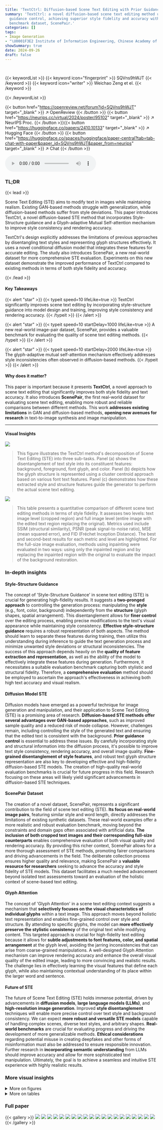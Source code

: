 ```yaml
---
title: 'TextCtrl: Diffusion-based Scene Text Editing with Prior Guidance Control'
summary: 'TextCtrl: a novel diffusion-based scene text editing method using prior
  guidance control, achieving superior style fidelity and accuracy with a new real-world
  benchmark dataset, ScenePair.'
categories: []
tags:
- Image Generation
- "\U0001F3E2 Institute of Information Engineering, Chinese Academy of Sciences"
showSummary: true
date: 2024-09-26
draft: false
---
```


<br>

{{< keywordList >}}
{{< keyword icon="fingerprint" >}} SQVns9hWJT {{< /keyword >}}
{{< keyword icon="writer" >}} Weichao Zeng et el. {{< /keyword >}}
 
{{< /keywordList >}}

{{< button href="https://openreview.net/forum?id=SQVns9hWJT" target="_blank" >}}
↗ OpenReview
{{< /button >}}
{{< button href="https://neurips.cc/virtual/2024/poster/95102" target="_blank" >}}
↗ NeurIPS Proc.
{{< /button >}}{{< button href="https://huggingface.co/papers/2410.10133" target="_blank" >}}
↗ Hugging Face
{{< /button >}}
{{< button href="https://huggingface.co/spaces/huggingface/paper-central?tab=tab-chat-with-paper&paper_id=SQVns9hWJT&paper_from=neurips" target="_blank" >}}
↗ Chat
{{< /button >}}



<audio controls>
    <source src="https://ai-paper-reviewer.com/SQVns9hWJT/podcast.wav" type="audio/wav">
    Your browser does not support the audio element.
</audio>


### TL;DR


{{< lead >}}

Scene Text Editing (STE) aims to modify text in images while maintaining realism. Existing GAN-based methods struggle with generalization, while diffusion-based methods suffer from style deviations. This paper introduces TextCtrl, a novel diffusion-based STE method that incorporates Style-Structure guidance and a Glyph-adaptive Mutual Self-attention mechanism to improve style consistency and rendering accuracy.  

TextCtrl's design explicitly addresses the limitations of previous approaches by disentangling text styles and representing glyph structures effectively. It uses a novel conditional diffusion model that integrates these features for accurate editing.  The study also introduces ScenePair, a new real-world dataset for more comprehensive STE evaluation. Experiments on this new dataset demonstrate the improved performance of TextCtrl compared to existing methods in terms of both style fidelity and accuracy.

{{< /lead >}}


#### Key Takeaways

{{< alert "star" >}}
{{< typeit speed=10 lifeLike=true >}} TextCtrl significantly improves scene text editing by incorporating style-structure guidance into model design and training, improving style consistency and rendering accuracy. {{< /typeit >}}
{{< /alert >}}

{{< alert "star" >}}
{{< typeit speed=10 startDelay=1000 lifeLike=true >}} A new real-world image-pair dataset, ScenePair, provides a valuable benchmark for evaluating the quality of scene text editing methods. {{< /typeit >}}
{{< /alert >}}

{{< alert "star" >}}
{{< typeit speed=10 startDelay=2000 lifeLike=true >}} The glyph-adaptive mutual self-attention mechanism effectively addresses style inconsistencies often observed in diffusion-based methods. {{< /typeit >}}
{{< /alert >}}

#### Why does it matter?
This paper is important because it presents **TextCtrl**, a novel approach to scene text editing that significantly improves both style fidelity and text accuracy.  It also introduces **ScenePair**, the first real-world dataset for evaluating scene text editing, enabling more robust and reliable comparisons between different methods.  This work **addresses existing limitations** in GAN and diffusion-based methods, **opening new avenues for research** in text-to-image synthesis and image manipulation.

------
#### Visual Insights



![](https://ai-paper-reviewer.com/SQVns9hWJT/figures_1_1.jpg)

> This figure illustrates the TextCtrl method's decomposition of Scene Text Editing (STE) into three sub-tasks.  Panel (a) shows the disentanglement of text style into its constituent features: background, foreground, font glyph, and color.  Panel (b) depicts how the glyph structure is represented using a cluster centroid approach based on various font text features. Panel (c) demonstrates how these extracted style and structure features guide the generator to perform the actual scene text editing.





![](https://ai-paper-reviewer.com/SQVns9hWJT/tables_6_1.jpg)

> This table presents a quantitative comparison of different scene text editing methods in terms of style fidelity.  It assesses two levels: text image level (cropped region) and full image level (entire image with the edited text region replacing the original). Metrics used include SSIM (structural similarity), PSNR (peak signal-to-noise ratio), MSE (mean squared error), and FID (Fréchet Inception Distance). The best and second-best results for each metric and level are highlighted. For the full-size image evaluation, methods using inpainting were evaluated in two ways: using only the inpainted region and by replacing the inpainted region with the original to evaluate the impact of the background restoration.





### In-depth insights


#### Style-Structure Guidance
The concept of 'Style-Structure Guidance' in scene text editing (STE) is crucial for generating high-fidelity results.  It suggests a **two-pronged approach** to controlling the generation process: manipulating the **style** (e.g., font, color, background) independently from the **structure** (glyph shapes, spatial arrangement). This disentanglement allows for **finer control** over the editing process, enabling precise modifications to the text's visual appearance while maintaining style consistency.  **Effective style-structure guidance** requires a robust representation of both aspects.  The method should learn to separate these features during training, then utilize this understanding during inference to guide the text generation process and minimize unwanted style deviations or structural inconsistencies.  The success of this approach depends heavily on the **quality of feature extraction and representation**, as well as the ability of the model to effectively integrate these features during generation.  Furthermore, it necessitates a suitable evaluation benchmark capturing both stylistic and structural fidelity.  Therefore, a **comprehensive evaluation** method should be employed to ascertain the approach's effectiveness in achieving both high text accuracy and visual realism.

#### Diffusion Model STE
Diffusion models have emerged as a powerful technique for image generation and manipulation, and their application to Scene Text Editing (STE) is a promising area of research.  **Diffusion-based STE methods offer several advantages over GAN-based approaches**, such as improved sample quality and a reduced risk of mode collapse. However, challenges remain, including controlling the style of the generated text and ensuring that the edited text is consistent with the background.  **Prior guidance control** is essential to address these issues. By carefully incorporating style and structural information into the diffusion process, it's possible to improve text style consistency, rendering accuracy, and overall image quality. **Fine-grained disentanglement of style features**, and robust text glyph structure representation are also key to developing effective and high-fidelity diffusion-based STE models. The creation of high-quality real-world evaluation benchmarks is crucial for future progress in this field.  Research focusing on these areas will likely yield significant advancements in diffusion-based STE techniques.

#### ScenePair Dataset
The creation of a novel dataset, ScenePair, represents a significant contribution to the field of scene text editing (STE).  **Its focus on real-world image pairs**, featuring similar style and word length, directly addresses the limitations of existing synthetic datasets.  These real-world examples offer a more realistic and robust evaluation benchmark, moving beyond the constraints and domain gaps often associated with artificial data.  **The inclusion of both cropped text images and their corresponding full-size counterparts** enables comprehensive evaluation of both visual quality and rendering accuracy.  By providing this richer context, ScenePair allows for a more thorough assessment of STE methods, promoting fairer comparisons and driving advancements in the field.  The deliberate collection process ensures higher quality and relevance, making ScenePair a **valuable resource for researchers** seeking to advance the accuracy and style fidelity of STE models.  This dataset facilitates a much needed advancement beyond isolated text assessments toward an evaluation of the holistic context of scene-based text editing.

#### Glyph Attention
The concept of 'Glyph Attention' in a scene text editing context suggests a mechanism that **selectively focuses on the visual characteristics of individual glyphs** within a text image. This approach moves beyond holistic text representation and enables fine-grained control over style and structure.  By attending to specific glyphs, the model can **more effectively preserve the stylistic consistency** of the original text while modifying content.  This targeted approach is crucial for high-fidelity text editing because it allows for **subtle adjustments to font features, color, and spatial arrangement** at the glyph level, avoiding the jarring inconsistencies that can arise from coarse-grained manipulations.  A well-designed Glyph Attention mechanism can improve rendering accuracy and enhance the overall visual quality of the edited image, leading to more convincing and realistic results.  The challenge lies in effectively learning the visual features that define each glyph, while also maintaining contextual understanding of its place within the larger word and sentence.

#### Future of STE
The future of Scene Text Editing (STE) holds immense potential, driven by advancements in **diffusion models**, **large language models (LLMs)**, and **high-resolution image generation**.  Improved **style disentanglement** techniques will enable more precise control over text style and background consistency.  We can expect **more robust and versatile STE models** capable of handling complex scenes, diverse text styles, and arbitrary shapes.  **Real-world benchmarks** are crucial for evaluating progress and driving the development of more generalizable methods.  **Ethical considerations** regarding potential misuse in creating deepfakes and other forms of misinformation must also be addressed to ensure responsible innovation.  Further research in **incorporating semantic understanding** from LLMs should improve accuracy and allow for more sophisticated text manipulation. Ultimately, the goal is to achieve a seamless and intuitive STE experience with highly realistic results.


### More visual insights

<details>
<summary>More on figures
</summary>


![](https://ai-paper-reviewer.com/SQVns9hWJT/figures_3_1.jpg)

> This figure shows the architecture of the TextCtrl model, which is composed of four main parts: (a) Text Glyph Structure Encoder, (b) Text Style Encoder, (c) Diffusion Generator, and (d) Glyph-adaptive Mutual Self-Attention.  The encoder parts pre-process the input text and image respectively, extracting stylistic and structural information. The generator then uses this information to create a modified image.  Finally, the Glyph-adaptive Mutual Self-Attention mechanism refines the generation by incorporating information from the original image.  The diagram visually outlines the flow of information between each component.


![](https://ai-paper-reviewer.com/SQVns9hWJT/figures_7_1.jpg)

> This figure shows a qualitative comparison of the results of different scene text editing methods, including SRNet, MOSTEL, DiffSTE, TextDiffuser, AnyText, and the proposed TextCtrl method.  Each row demonstrates the results for a different input image and target text change.  It highlights the variations in style preservation, text accuracy, and overall visual quality achieved by each method. The inpainting-based methods edit the full-size images, but only the edited text region is shown here for comparison.


![](https://ai-paper-reviewer.com/SQVns9hWJT/figures_8_1.jpg)

> This figure compares the results of four different methods (DiffSTE, TextDiffuser, AnyText, and TextCtrl) for scene text editing on three full-size images.  Each row represents a different image and each column shows the results from a specific method. It demonstrates the visual differences between these methods, particularly regarding the accuracy of text rendering, style preservation, and overall image quality.


![](https://ai-paper-reviewer.com/SQVns9hWJT/figures_8_2.jpg)

> This figure visualizes the style feature embedding using t-SNE.  It shows that text images with similar color cluster in different regions of feature space, indicating that the style representation captures the image entirety. A closer look reveals that text images sharing the same text style and background are clustered together, regardless of the specific text content, highlighting the effectiveness of the style disentanglement process.


![](https://ai-paper-reviewer.com/SQVns9hWJT/figures_9_1.jpg)

> This figure shows a qualitative comparison of text editing results with and without the Glyph-adaptive Mutual Self-Attention (GaMuSa) mechanism. It demonstrates the effectiveness of GaMuSa in improving background color consistency, text font quality, and glyph texture during the inference stage.  Two rows of examples are given, the top row showing background color regulation, and the bottom row showing glyph texture improvement. In each row, the leftmost image is the source image, the middle image shows the result without GaMuSa, and the rightmost image shows the result with GaMuSa.


![](https://ai-paper-reviewer.com/SQVns9hWJT/figures_15_1.jpg)

> This figure illustrates the process of creating the ScenePair dataset.  Part (a) shows an example of real-world signage where multiple text elements share similar styles, demonstrating the dataset's basis. Part (b) is a flowchart detailing the dataset's construction: starting with several scene text datasets, text regions are automatically identified and paired based on style similarity using an OCR (Optical Character Recognition) and a similarity algorithm. Manual review and filtering are then performed to curate the final ScenePair dataset.


![](https://ai-paper-reviewer.com/SQVns9hWJT/figures_15_2.jpg)

> This figure shows the architecture of the proposed TextCtrl model. It is decomposed into four parts: (a) a text glyph structure encoder that uses pre-trained glyph structure representation; (b) a text style encoder that uses pre-trained text style disentanglement; (c) a prior-guided diffusion generator that incorporates style and structure guidance; and (d) an improved inference control mechanism with glyph-adaptive mutual self-attention. Each component plays a crucial role in the scene text editing process.


![](https://ai-paper-reviewer.com/SQVns9hWJT/figures_16_1.jpg)

> This figure displays pairs of source and edited text images from the TamperScene dataset.  The editing was performed using the TextCtrl model.  Each pair shows the original text and the modified text, illustrating the model's ability to accurately replace the text while maintaining the style and overall quality of the image.


![](https://ai-paper-reviewer.com/SQVns9hWJT/figures_17_1.jpg)

> This figure shows several examples of scene text editing results produced by the proposed TextCtrl model on images from the ICDAR 2013 dataset.  It visually demonstrates the model's ability to modify text within real-world scene images while preserving the overall visual style and context of the scene.


![](https://ai-paper-reviewer.com/SQVns9hWJT/figures_17_2.jpg)

> This figure shows examples where the TextCtrl model fails to accurately edit text, particularly text with complex shapes. The failures are attributed to insufficient geometric prior guidance during the text editing process.  The images illustrate that while the model often successfully changes the text content, it struggles to maintain the original shape and style of the text, especially when it is curved or irregular.


</details>




<details>
<summary>More on tables
</summary>


![](https://ai-paper-reviewer.com/SQVns9hWJT/tables_6_2.jpg)
> This table presents a comparison of different scene text editing (STE) methods on two datasets: ScenePair and TamperScene.  The metrics used are text rendering accuracy (ACC) and normalized edit distance (NED).  ScenePair is a new dataset of real-world image pairs, while TamperScene is an existing dataset.  The 'Random' column in ScenePair shows results when the target text is replaced with random text to test model robustness.  The table highlights the best and second-best performing methods for each metric and dataset.

![](https://ai-paper-reviewer.com/SQVns9hWJT/tables_7_1.jpg)
> This table presents the results of ablation experiments conducted to evaluate the impact of glyph structure representation pre-training on the performance of the TextCtrl model.  Specifically, it compares the text rendering accuracy (ACC) and Normalized Edit Distance (NED) achieved by using different text encoders (CLIP, T without font-variance augmentation, and T with font-variance augmentation) on the ScenePair dataset and a randomized version of the ScenePair dataset.

![](https://ai-paper-reviewer.com/SQVns9hWJT/tables_8_1.jpg)
> This table presents the ablation study on the style disentanglement pre-training. It compares the performance of three different methods on the SSIM, MSE, and FID metrics: using ControlNet [31], using the proposed style encoder (S) without pre-training, and using the style encoder (S) with pre-training. The results demonstrate that using the proposed style encoder (S) with pre-training achieves the best performance across all metrics.

![](https://ai-paper-reviewer.com/SQVns9hWJT/tables_9_1.jpg)
> This table presents the ablation study on the inference enhancement method, Glyph-adaptive Mutual Self-Attention (GaMuSa). It compares the performance of three different inference methods: without any enhancement, with MasaCtrl [36], and with GaMuSa. The evaluation metrics used are SSIM, MSE, and FID. The results show that GaMuSa significantly improves the style fidelity and reduces visual inconsistencies during inference.

![](https://ai-paper-reviewer.com/SQVns9hWJT/tables_14_1.jpg)
> This table shows the number of parameters for each module in the TEXTCTRL model. The modules are the diffusion generator (G), the encoder-decoder VAE (ε), the text glyph structure encoder (T), the text style encoder (S), and the vision encoder (R).  The total number of parameters in the model is 1216M.

</details>




### Full paper

{{< gallery >}}
<img src="https://ai-paper-reviewer.com/SQVns9hWJT/1.png" class="grid-w50 md:grid-w33 xl:grid-w25" />
<img src="https://ai-paper-reviewer.com/SQVns9hWJT/2.png" class="grid-w50 md:grid-w33 xl:grid-w25" />
<img src="https://ai-paper-reviewer.com/SQVns9hWJT/3.png" class="grid-w50 md:grid-w33 xl:grid-w25" />
<img src="https://ai-paper-reviewer.com/SQVns9hWJT/4.png" class="grid-w50 md:grid-w33 xl:grid-w25" />
<img src="https://ai-paper-reviewer.com/SQVns9hWJT/5.png" class="grid-w50 md:grid-w33 xl:grid-w25" />
<img src="https://ai-paper-reviewer.com/SQVns9hWJT/6.png" class="grid-w50 md:grid-w33 xl:grid-w25" />
<img src="https://ai-paper-reviewer.com/SQVns9hWJT/7.png" class="grid-w50 md:grid-w33 xl:grid-w25" />
<img src="https://ai-paper-reviewer.com/SQVns9hWJT/8.png" class="grid-w50 md:grid-w33 xl:grid-w25" />
<img src="https://ai-paper-reviewer.com/SQVns9hWJT/9.png" class="grid-w50 md:grid-w33 xl:grid-w25" />
<img src="https://ai-paper-reviewer.com/SQVns9hWJT/10.png" class="grid-w50 md:grid-w33 xl:grid-w25" />
<img src="https://ai-paper-reviewer.com/SQVns9hWJT/11.png" class="grid-w50 md:grid-w33 xl:grid-w25" />
<img src="https://ai-paper-reviewer.com/SQVns9hWJT/12.png" class="grid-w50 md:grid-w33 xl:grid-w25" />
<img src="https://ai-paper-reviewer.com/SQVns9hWJT/13.png" class="grid-w50 md:grid-w33 xl:grid-w25" />
<img src="https://ai-paper-reviewer.com/SQVns9hWJT/14.png" class="grid-w50 md:grid-w33 xl:grid-w25" />
<img src="https://ai-paper-reviewer.com/SQVns9hWJT/15.png" class="grid-w50 md:grid-w33 xl:grid-w25" />
<img src="https://ai-paper-reviewer.com/SQVns9hWJT/16.png" class="grid-w50 md:grid-w33 xl:grid-w25" />
<img src="https://ai-paper-reviewer.com/SQVns9hWJT/17.png" class="grid-w50 md:grid-w33 xl:grid-w25" />
<img src="https://ai-paper-reviewer.com/SQVns9hWJT/18.png" class="grid-w50 md:grid-w33 xl:grid-w25" />
<img src="https://ai-paper-reviewer.com/SQVns9hWJT/19.png" class="grid-w50 md:grid-w33 xl:grid-w25" />
<img src="https://ai-paper-reviewer.com/SQVns9hWJT/20.png" class="grid-w50 md:grid-w33 xl:grid-w25" />
{{< /gallery >}}